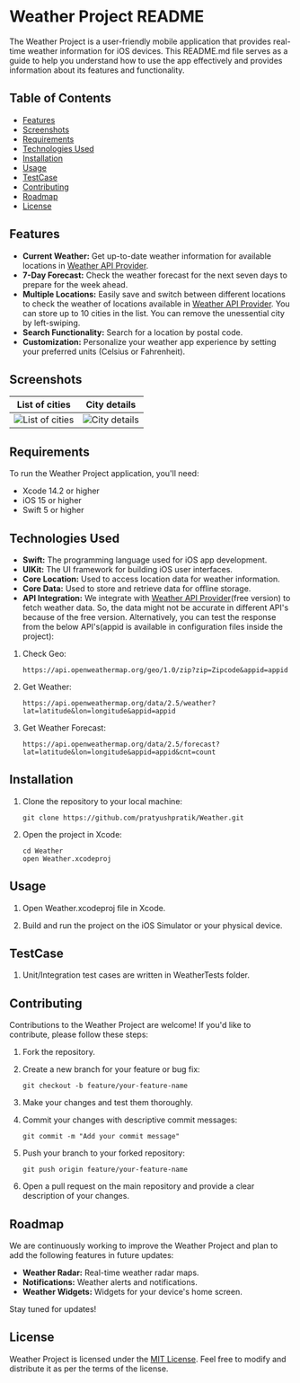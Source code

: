 # Weather Project README

The Weather Project is a user-friendly mobile application that provides real-time weather information for iOS devices. This README.md file serves as a guide to help you understand how to use the app effectively and provides information about its features and functionality.

## Table of Contents

- [Features](#features)
- [Screenshots](#screenshots)
- [Requirements](#requirements)
- [Technologies Used](#technologies-used)
- [Installation](#installation)
- [Usage](#usage)
- [TestCase](#testcase)
- [Contributing](#contributing)
- [Roadmap](#roadmap)
- [License](#license)

## Features

- **Current Weather:** Get up-to-date weather information for available locations in [Weather API Provider](https://openweathermap.org/api).
- **7-Day Forecast:** Check the weather forecast for the next seven days to prepare for the week ahead.
- **Multiple Locations:** Easily save and switch between different locations to check the weather of locations available in [Weather API Provider](https://openweathermap.org/api). You can store up to 10 cities in the list. You can remove the unessential city by left-swiping.  
- **Search Functionality:** Search for a location by postal code.
- **Customization:** Personalize your weather app experience by setting your preferred units (Celsius or Fahrenheit).

## Screenshots

| List of cities | City details |
|--------------|-------------|
|![List of cities](https://github.com/pratyushpratik/Weather/assets/17877604/22f66607-5112-4af3-b22e-f4782708a2df)|![City details](https://github.com/pratyushpratik/Weather/assets/17877604/37d39672-a0f3-47e5-a663-201c880a5d80)

  
## Requirements

To run the Weather Project application, you'll need:

- Xcode 14.2 or higher
- iOS 15 or higher
- Swift 5 or higher

## Technologies Used

- **Swift:** The programming language used for iOS app development.
- **UIKit:** The UI framework for building iOS user interfaces.
- **Core Location:** Used to access location data for weather information.
- **Core Data:** Used to store and retrieve data for offline storage.
- **API Integration:** We integrate with [Weather API Provider](https://openweathermap.org/api)(free version) to fetch weather data. So, the data might not be accurate in different API's because of the free version. Alternatively, you can test the response from the below API's(appid is available in configuration files inside the project):
  
1. Check Geo:
   
   ```
   https://api.openweathermap.org/geo/1.0/zip?zip=Zipcode&appid=appid
   ```
   
2. Get Weather:
   
   ```
   https://api.openweathermap.org/data/2.5/weather?lat=latitude&lon=longitude&appid=appid
   ```
   
3. Get Weather Forecast:
   
   ```
   https://api.openweathermap.org/data/2.5/forecast?lat=latitude&lon=longitude&appid=appid&cnt=count
   ```
   
## Installation

1. Clone the repository to your local machine:

   ```
   git clone https://github.com/pratyushpratik/Weather.git
   ```

2. Open the project in Xcode:

   ```
   cd Weather
   open Weather.xcodeproj
   ```
   
## Usage

1. Open Weather.xcodeproj file in Xcode.

2. Build and run the project on the iOS Simulator or your physical device.

## TestCase

1. Unit/Integration test cases are written in WeatherTests folder.

## Contributing

Contributions to the Weather Project are welcome! If you'd like to contribute, please follow these steps:

1. Fork the repository.

2. Create a new branch for your feature or bug fix:

   ```
   git checkout -b feature/your-feature-name
   ```

3. Make your changes and test them thoroughly.

4. Commit your changes with descriptive commit messages:

   ```
   git commit -m "Add your commit message"
   ```

5. Push your branch to your forked repository:

   ```
   git push origin feature/your-feature-name
   ```

6. Open a pull request on the main repository and provide a clear description of your changes.

## Roadmap

We are continuously working to improve the Weather Project and plan to add the following features in future updates:

- **Weather Radar:** Real-time weather radar maps.
- **Notifications:** Weather alerts and notifications.
- **Weather Widgets:** Widgets for your device's home screen.

Stay tuned for updates!

## License

Weather Project is licensed under the [MIT License](LICENSE). Feel free to modify and distribute it as per the terms of the license.
